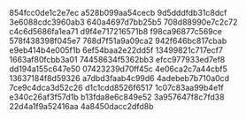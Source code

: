 854fcc0de1c2e7ec
a528b099aa54cecb
9d5dddfdb31c8dcf
3e6088cdc3960ab3
640a4697d7bb25b5
708d88990e7c2c72
c4c6d5686fa1ea71
d9f4e717216571b8
f98ca96877c569ce
578f438398f045e7
768d7f51a9a09ca2
942f646bc817cbab
e9eb414b4e005f1b
6ef54baa2e22dd5f
13499821c717ecf7
1663af80fcbb3a01
74458634f5362bb3
efcc977933ed7ef8
dd194a155c647e50
07423239d70ff45c
4e06ca2c7a44cbf5
13637184f8d59326
a7dbd3faab4c99d6
4adebeb7b710a0cd
7ce9c4dca3d52c26
d1c1cdd8526f6517
1c07c83aa99b4e1f
e340c26af3f57d1b
b13fda8e6c849e52
3a957647f8c7fd38
22d4a1f9a52416aa
4a8450dacc2dfd8b
